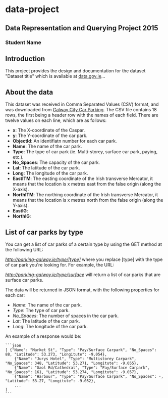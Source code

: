 # data-project
## Data Representation and Querying Project 2015
### Student Name

## Introduction
This project provides the design and documentation for the dataset "Dataset title" which is available at [data.gov.ie](http://data.gov.ie)...

## About the data
This dataset was received in Comma Separated Values (CSV) format, and was downloaded from [Galway City Car Parking](https://data.gov.ie/dataset/galway-city-car-parking-locations/resource/d967950d-faab-45ad-815d-211c9bcfb38e).
The CSV file contains 18 rows, the first being a header row with the names of each field.
There are twelve values on each line, which are as follows:

- **x**: The X-coordinate of the Caspar.
- **y**: The Y-coordinate of the car park.
- **ObjectId**: An identifiatn number for each car park.
- **Name**: The name of the car park.
- **Type**: The type of car park (ie. Multi-storey, surface car park, paying, etc.).
- **No_Spaces**: The capacity of the car park.
- **Lat**: The latitude of the car park.
- **Long**: The longitude of the car park.
- **EastITM**: The easting coordinate of the Irish transverse Mercator, it means that the location is x metres east from the false origin (along the X-axis).
- **NorthITM**: The northing coordinate of the Irish transverse Mercator, it means that the location is x metres north from the false origin (along the Y-axis).
- **EastIG**: 
- **NorthIG**: 

## List of car parks by type
You can get a list of car parks of a certain type by using the GET method at the following URL:

*http://parking-galway.ie/type/[type]*
where you replace [type] with the type of car park you're looking for.
For example, the URL:

*http://parking-galway.ie/type/surface*
will return a list of car parks that are surface car parks.

The data will be returned in JSON format, with the following properties for each car:

- *Name*: The name of the car park.
- *Type*: The type of car park.
- *No_Spaces*: The number of spaces in the car park.
- *Lat*: The latitude of the car park.
- *Long*: The longitude of the car park.

An example of a response would be:

    ```json
    [ {"Name": "Market St", "Type": "Pay/Surface Carpark", "No_Spaces": 88, "Latitude": 53.273, "Longitute": -9.054}, 
        {"Name": "Jurys Hotel", "Type": "Multistorey Carpark", "No_Spaces": 348, "Latitude": 53.271, "Longitute": -9.055},
        {"Name": "Gaol Rd/Cathedral", "Type": "Pay/Surface Carpark", "No_Spaces": 161, "Latitude": 53.274, "Longitute": -9.057},
        {"Name": "Harbour", "Type": "Pay/Surface Carpark", "No_Spaces": -, "Latitude": 53.27, "Longitute": -9.052},
        ...
    ]
    ```

